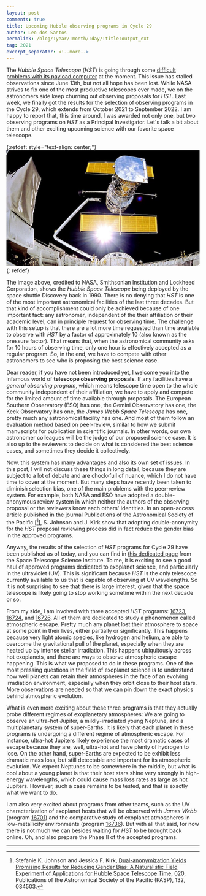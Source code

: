 ```yaml
---
layout: post
comments: true
title: Upcoming Hubble observing programs in Cycle 29
author: Leo dos Santos
permalink: /blog/:year/:month/:day/:title:output_ext
tag: 2021
excerpt_separator: <!--more-->
---
```


The *Hubble Space Telescope* (*HST*) is going through some [difficult problems with its payload computer](https://www.nasa.gov/feature/goddard/2021/operations-underway-to-restore-payload-computer-on-nasas-hubble-space-telescope) at the moment. This issue has stalled observations since June 13th, but not all hope has been lost. While NASA strives to fix one of the most productive telescopes ever made, we on the astronomers side keep churning out observing proposals for *HST*. Last week, we finally got the results for the selection of observing programs in the Cycle 29, which extends from October 2021 to September 2022. I am happy to report that, this time around, I was awarded not only one, but two observing programs on *HST* as a Principal Investigator. Let's talk a bit about them and other exciting upcoming science with our favorite space telescope.

<!--more-->
{:refdef: style="text-align: center;"}
![HST](/blog_assets/2021-07-04.jpg "The Hubble Space Telescope was deployed by the space shuttle Discovery in 1990.")
{: refdef}

The image above, credited to NASA, Smithsonian Institution and Lockheed Corporation, shows the *Hubble Space Telescope* being deployed by the space shuttle Discovery back in 1990. There is no denying that *HST* is one of the most important astronomical facilities of the last three decades. But that kind of accomplishment could only be achieved because of one important fact: any astronomer, independent of the their affiliation or their academic level, can in principle request for observing time. The challenge with this setup is that there are a lot more time requested than time available to observe with *HST* by a factor of approximately 10 (also known as the pressure factor). That means that, when the astronomical community asks for 10 hours of observing time, only one hour is effectively accepted as a regular program. So, in the end, we have to compete with other astronomers to see who is proposing the best science case.

Dear reader, if you have not been introduced yet, I welcome you into the infamous world of **telescope observing proposals**. If any facilities have a *general observing program*, which means telescope time open to the whole community independent of their affiliation, we have to apply and compete for the limited amount of time available through proposals. The European Southern Observatory (ESO) has one, the Gemini Observatory has one, the Keck Observatory has one, the *James Webb Space Telescope* has one, pretty much any astronomical facility has one. And most of them follow an evaluation method based on peer-review, similar to how we submit manuscripts for publication in scientific journals. In other words, our own astronomer colleagues will be the judge of our proposed science case. It is also up to the reviewers to decide on what is considered the best science cases, and sometimes they decide it collectively.

Now, this system has many advantages and also its own set of issues. In this post, I will not discuss these things in long detail, because they are subject to a lot of debate and are chock-full of nuance, which I do not have time to cover at the moment. But many steps have recently been taken to diminish selection bias, one of the main problems with the peer-review system. For example, both NASA and ESO have adopted a double-anonymous review system in which neither the authors of the observing proposal or the reviewers know each others' identities. In an open-access article published in the journal Publications of the Astronomical Society of the Pacific \[[^1]\], S. Johnson and J. Kirk show that adopting double-anonymity for the *HST* proposal reviewing process did in fact reduce the gender bias in the approved programs.

Anyway, the results of the selection of *HST* programs for Cycle 29 have been published as of today, and you can find in [this dedicated page](https://www.stsci.edu/hst/proposing/approved-programs) from the Space Telescope Science Institute. To me, it is exciting to see a good haul of approved programs dedicated to exoplanet science, and particularly in the ultraviolet (UV). This is significant because *HST* is the only telescope currently available to us that is capable of observing at UV wavelengths. So it is not surprising to see that there is large interest, given that the space telescope is likely going to stop working sometime within the next decade or so.

From my side, I am involved with three accepted *HST* programs: [16723](https://archive.stsci.edu/proposal_search.php?mission=hst&id=16723), [16724](https://archive.stsci.edu/proposal_search.php?mission=hst&id=16724), and [16726](https://archive.stsci.edu/proposal_search.php?mission=hst&id=16726). All of them are dedicated to study a phenomenon called atmospheric escape. Pretty much any planet lost their atmosphere to space at some point in their lives, either partially or significantly. This happens because very light atomic species, like hydrogen and helium, are able to overcome the gravitational pull of the planet, especially when they are heated up by intense stellar irradiation. This happens ubiquitously across hot exoplanets, and there are ways to observe atmospheric escape happening. This is what we proposed to do in these programs. One of the most pressing questions in the field of exoplanet science is to understand how well planets can retain their atmospheres in the face of an evolving irradiation environment, especially when they orbit close to their host stars. More observations are needed so that we can pin down the exact physics behind atmospheric evolution.

What is even more exciting about these three programs is that they actually probe different regimes of exoplanetary atmospheres: We are going to observe an ultra-hot Jupiter, a mildly-irradiated young Neptune, and a multiplanetary system of super-Earths. It is likely that each planet in these programs is undergoing a different regime of atmospheric escape. For instance, ultra-hot Jupiters likely experience the most dramatic cases of escape because they are, well, ultra-hot and have plenty of hydrogen to lose. On the other hand, super-Earths are expected to be exhibit less dramatic mass loss, but still detectable and important for its atmospheric evolution. We expect Neptunes to be somewhere in the middle, but what is cool about a young planet is that their host stars shine very strongly in high-energy wavelengths, which could cause mass loss rates as large as hot Jupiters. However, such a case remains to be tested, and that is exactly what we want to do.

I am also very excited about programs from other teams, such as the UV characterization of exoplanet hosts that will be observed with *James Webb* (program [16701](https://archive.stsci.edu/proposal_search.php?mission=hst&id=16701)) and the comparative study of exoplanet atmospheres in low-metallicity environments (program [16736](https://archive.stsci.edu/proposal_search.php?mission=hst&id=16736)). But with all that said, for now there is not much we can besides waiting for *HST* to be brought back online. Oh, and also prepare the Phase II of the accepted programs.

----------------

[^1]: Stefanie K. Johnson and Jessica F. Kirk, [Dual-anonymization Yields Promising Results for Reducing Gender Bias: A Naturalistic Field Experiment of Applications for Hubble Space Telescope Time](https://iopscience.iop.org/article/10.1088/1538-3873/ab6ce0), 020, Publications of the Astronomical Society of the Pacific (PASP), 132, 034503.
